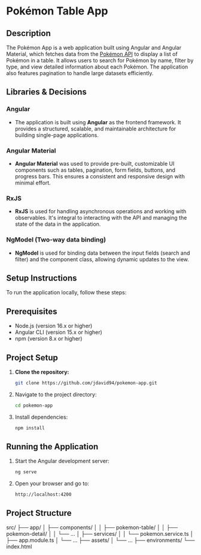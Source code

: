 # Pokémon Table App

## Description
The Pokémon App is a web application built using Angular and Angular Material, which fetches data from the [Pokémon API](https://pokeapi.co/) to display a list of Pokémon in a table. It allows users to search for Pokémon by name, filter by type, and view detailed information about each Pokémon. The application also features pagination to handle large datasets efficiently.

## Libraries & Decisions

### Angular
- The application is built using **Angular** as the frontend framework. It provides a structured, scalable, and maintainable architecture for building single-page applications.
  
### Angular Material
- **Angular Material** was used to provide pre-built, customizable UI components such as tables, pagination, form fields, buttons, and progress bars. This ensures a consistent and responsive design with minimal effort.

### RxJS
- **RxJS** is used for handling asynchronous operations and working with observables. It's integral to interacting with the API and managing the state of the data in the application.

### NgModel (Two-way data binding)
- **NgModel** is used for binding data between the input fields (search and filter) and the component class, allowing dynamic updates to the view.

## Setup Instructions

To run the application locally, follow these steps:

## Prerequisites
- Node.js (version 16.x or higher)
- Angular CLI (version 15.x or higher)
- npm (version 8.x or higher)

## Project Setup

1. **Clone the repository:**
   ```bash
   git clone https://github.com/jdavid94/pokemon-app.git

2. Navigate to the project directory:
    ```bash
    cd pokemon-app
    ```
3. Install dependencies:
    ```bash
    npm install

## Running the Application
1. Start the Angular development server:
    ```bash
    ng serve
    ```
2. Open your browser and go to:
    ```
    http://localhost:4200

## Project Structure

src/
 ├── app/
 │    ├── components/
 │    │    ├── pokemon-table/
 │    │    ├── pokemon-detail/
 │    │    └── ...
 │    ├── services/
 │    │    └── pokemon.service.ts
 │    ├── app.module.ts
 │    └── ...
 ├── assets/
 │    └── ...
 ├── environments/
 └── index.html

